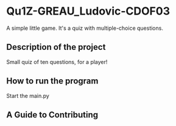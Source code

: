 # Qu1Z-GREAU_Ludovic-CDOF03
A simple little game. It's a quiz with multiple-choice questions.

## Description of the project
Small quiz of ten questions, for a player!

## How to run the program
Start the main.py

## A Guide to Contributing
